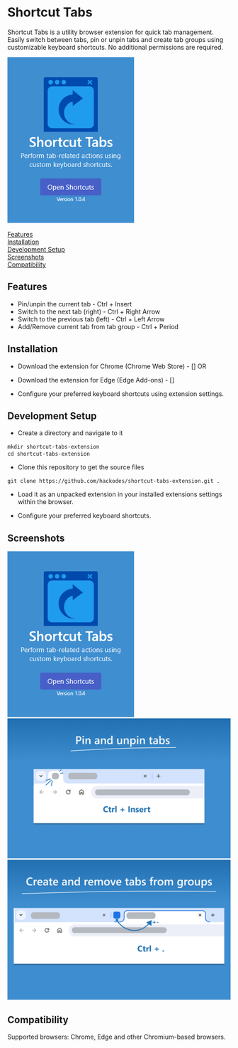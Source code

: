 # Shortcut Tabs

Shortcut Tabs is a utility browser extension for quick tab management. Easily switch between tabs, pin or unpin tabs and create tab groups using customizable keyboard shortcuts. No additional permissions are required.

![Popup](https://github.com/hackodes/shortcut-tabs-extension/blob/dev/assets/screenshots/popup.PNG) 

[Features](#features)  
[Installation](#installation)  
[Development Setup](#development-setup)  
[Screenshots](#screenshots)  
[Compatibility](#compatibility)  

## Features

- Pin/unpin the current tab - Ctrl + Insert
- Switch to the next tab (right) - Ctrl + Right Arrow
- Switch to the previous tab (left) - Ctrl + Left Arrow
- Add/Remove current tab from tab group - Ctrl + Period

## Installation

- Download the extension for Chrome (Chrome Web Store)  - []
OR
- Download the extension for Edge (Edge Add-ons) - []

- Configure your preferred keyboard shortcuts using extension settings.

## Development Setup

- Create a directory and navigate to it

```
mkdir shortcut-tabs-extension
cd shortcut-tabs-extension
```

- Clone this repository to get the source files

```
git clone https://github.com/hackodes/shortcut-tabs-extension.git .
```

- Load it as an unpacked extension in your installed extensions settings within the browser.

- Configure your preferred keyboard shortcuts.

## Screenshots

![Switch tabs](https://github.com/hackodes/shortcut-tabs-extension/blob/dev/assets/screenshots/popup.PNG) 
![Pin tabs](https://github.com/hackodes/shortcut-tabs-extension/blob/dev/assets/screenshots/pin_tabs.png) 
![Group tabs](https://github.com/hackodes/shortcut-tabs-extension/blob/dev/assets/screenshots/group_tabs.png) 

## Compatibility

Supported browsers: Chrome, Edge and other Chromium-based browsers.
